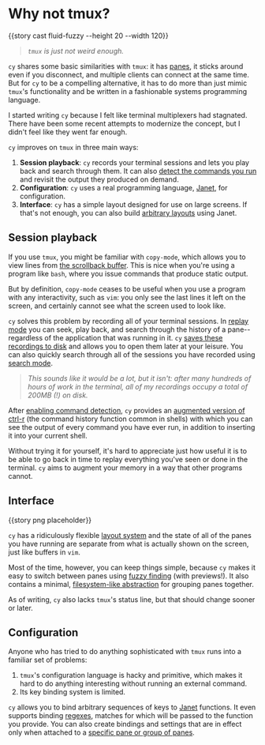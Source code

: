 # Why not tmux?

{{story cast fluid-fuzzy --height 20 --width 120}}

> _`tmux` is just not weird enough._

`cy` shares some basic similarities with `tmux`: it has [panes](/groups-and-panes.md#panes), it sticks around even if you disconnect, and multiple clients can connect at the same time. But for `cy` to be a compelling alternative, it has to do more than just mimic `tmux`'s functionality and be written in a fashionable systems programming language.

I started writing `cy` because I felt like terminal multiplexers had stagnated. There have been some recent attempts to modernize the concept, but I didn't feel like they went far enough.

`cy` improves on `tmux` in three main ways:

1. **Session playback**: `cy` records your terminal sessions and lets you play back and search through them. It can also [detect the commands you run](/command-history.md) and revisit the output they produced on demand.
1. **Configuration**: `cy` uses a real programming language, [Janet](https://janet-lang.org/), for configuration.
1. **Interface**: `cy` has a simple layout designed for use on large screens. If that's not enough, you can also build [arbitrary layouts](/layouts.md) using Janet.

## Session playback

If you use `tmux`, you might be familiar with `copy-mode`, which allows you to view lines from [the scrollback buffer](https://unix.stackexchange.com/q/145050). This is nice when you're using a program like `bash`, where you issue commands that produce static output.

But by definition, `copy-mode` ceases to be useful when you use a program with any interactivity, such as `vim`: you only see the last lines it left on the screen, and certainly cannot see what the screen used to look like.

`cy` solves this problem by recording all of your terminal sessions. In [replay mode](/replay-mode.md) you can seek, play back, and search through the history of a pane--regardless of the application that was running in it. `cy` [saves these recordings to disk](/replay-mode.md#recording-to-disk) and allows you to open them later at your leisure. You can also quickly search through all of the sessions you have recorded using [search mode](/search-mode.md).

> _This sounds like it would be a lot, but it isn't: after many hundreds of hours of work in the terminal, all of my recordings occupy a total of 200MB (!) on disk._

After [enabling command detection](/command-history.html#installation), `cy` provides an [augmented version of ctrl-r](/command-history/ctrl+r.md) (the command history function common in shells) with which you can see the output of every command you have ever run, in addition to inserting it into your current shell.

Without trying it for yourself, it's hard to appreciate just how useful it is to be able to go back in time to replay everything you've seen or done in the terminal. `cy` aims to augment your memory in a way that other programs cannot.

## Interface

{{story png placeholder}}

`cy` has a ridiculously flexible [layout system](/layouts.md) and the state of all of the panes you have running are separate from what is actually shown on the screen, just like buffers in `vim`.

Most of the time, however, you can keep things simple, because `cy` makes it easy to switch between panes using [fuzzy finding](/user-input/fuzzy-finding.md) (with previews!). It also contains a minimal, [filesystem-like abstraction](/groups-and-panes.md) for grouping panes together.

As of writing, `cy` also lacks `tmux`'s status line, but that should change sooner or later.

## Configuration

Anyone who has tried to do anything sophisticated with `tmux` runs into a familiar set of problems:

1. `tmux`'s configuration language is hacky and primitive, which makes it hard to do anything interesting without running an external command.
2. Its key binding system is limited.

`cy` allows you to bind arbitrary sequences of keys to [Janet](https://janet-lang.org/) functions. It even supports binding [regexes](/keybindings.md#regexes), matches for which will be passed to the function you provide. You can also create bindings and settings that are in effect only when attached to a [specific pane or group of panes](/groups-and-panes.md#groups).
